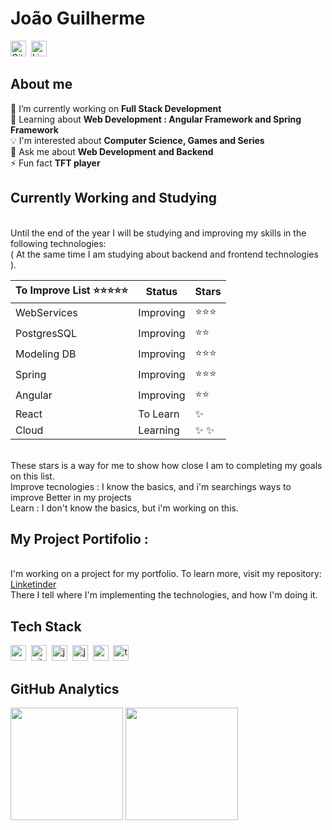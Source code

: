 # João Guilherme
<a href="https://www.github.com/joaocanuto" target="_blank"><img src="https://img.shields.io/badge/GitHub-100000?style=flat&logo=github&logoColor=white" alt="GitHub Badge" height="25"></a>&nbsp;
<a href="https://www.linkedin.com/in/joaogacanuto" target="_blank"><img src="https://img.shields.io/badge/LinkedIn-0077B5?style=flat&logo=linkedin&logoColor=white" alt="LinkedIn Badge" height="25"></a>&nbsp;

## About me
🔭&nbsp;I’m currently working on **Full Stack Development**
<br/>🌱&nbsp;Learning about **Web Development : Angular Framework and Spring Framework**
<br/>💡&nbsp;I'm interested about **Computer Science, Games and Series**
<br/>💬&nbsp;Ask me about **Web Development and Backend**
<br/>⚡&nbsp;Fun fact **TFT player**

## Currently Working and Studying 
<br/> Until the end of the year I will be studying and improving my skills in the following technologies:
<br/> ( At the same time I am studying about backend and frontend technologies ).

|       To Improve List ⭐⭐⭐⭐⭐            | Status  | Stars |
|---------------------------------------------|---------|-----|
| WebServices           | Improving   | ⭐⭐⭐ |
| PostgresSQL           | Improving   | ⭐⭐|
| Modeling DB           | Improving   | ⭐⭐⭐
| Spring                | Improving  | ⭐⭐⭐ |
| Angular               | Improving  | ⭐⭐ |
| React                 | To Learn    | ✨ |
| Cloud                 | Learning    | ✨ ✨|

<br/> These stars is a way for me to show how close I am to completing my goals on this list.
<br/> Improve tecnologies : I know the basics, and i'm searchings ways to improve Better in my projects 
<br/> Learn : I don't know the basics, but i'm working on this.

## My Project Portifolio : 
<br/> I'm working on a project for my portfolio. To learn more, visit my repository: [Linketinder](https://github.com/joaocanuto/LinkeTinder)
<br/>There I tell where I'm implementing the technologies, and how I'm doing it.

## Tech Stack
<img src="https://img.shields.io/badge/C++-05122A?style=flat&logo=c%2B%2B&" alt="c++ Badge" height="25">&nbsp;
<img src="https://img.shields.io/badge/Git-05122A?style=flat&logo=git" alt="git Badge" height="25">&nbsp;
<img src="https://img.shields.io/badge/Java-05122A?style=flat&logo=java" alt="java Badge" height="25">&nbsp;
<img src="https://img.shields.io/badge/Javascript-05122A?style=flat&logo=javascript" alt="javascript Badge" height="25">&nbsp;
<img src="https://img.shields.io/badge/Postgresql-05122A?style=flat&logo=postgresql" alt="postgresql Badge" height="25">&nbsp;
<img src="https://img.shields.io/badge/Typescript-05122A?style=flat&logo=typescript" alt="typescript Badge" height="25">&nbsp;

## GitHub Analytics
<div>
<img height="180em" src="https://github-readme-stats.vercel.app/api?username=joaocanuto&theme=radical&show_icons=true&count_private=true">
<img height="180em" src="https://github-readme-stats.vercel.app/api/top-langs/?username=joaocanuto&theme=radical&layout=compact&langs_count=5">
</div>
